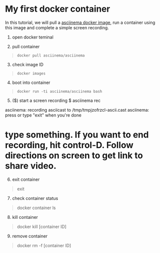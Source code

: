 # My first docker container 

In this tutorial, we will pull a [asciinema docker image](https://hub.docker.com/r/asciinema/asciinema/), run a container using this image and complete a simple screen recording.
1) open docker teminal

2) pull container
>``docker pull asciinema/asciinema``

3) check image ID
>``docker images``

4) boot into container
>``docker run -ti asciinema/asciinema bash``

5) ($) start a screen recording
 $ asciinema rec

asciinema: recording asciicast to /tmp/tmpjzofrzcl-ascii.cast
asciinema: press <ctrl-d> or type "exit" when you're done

# type something. If you want to end recording, hit control-D. Follow directions on screen to get link to share video. 

6) exit container
>exit

7) check container status
>docker container ls

8) kill container 
>docker kill [container ID]

9) remove container
>docker rm -f [container ID]


